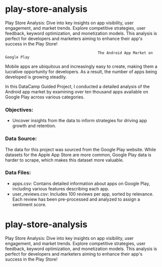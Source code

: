 # play-store-analysis
Play Store Analysis: Dive into key insights on app visibility, user engagement, and market trends. Explore competitive strategies, user feedback, keyword optimization, and monetization models. This analysis is perfect for developers and marketers aiming to enhance their app's success in the Play Store!
                                             
                                              The Android App Market on Google Play
Mobile apps are ubiquitous and increasingly easy to create, making them a lucrative opportunity for developers. As a result, the number of apps being developed is growing steadily.

In this DataCamp Guided Project, I conducted a detailed analysis of the Android app market by examining over ten thousand apps available on Google Play across various categories.

### Objectives:
- Uncover insights from the data to inform strategies for driving app growth and retention.

### Data Source:
The data for this project was sourced from the Google Play website. While datasets for the Apple App Store are more common, Google Play data is harder to scrape, which makes this dataset more valuable.

### Data Files:
- apps.csv: Contains detailed information about apps on Google Play, including various features describing each app.
- user_reviews.csv: Includes 100 reviews per app, sorted by relevance. Each review has been pre-processed and analyzed to assign a sentiment score.





# play-store-analysis
Play Store Analysis: Dive into key insights on app visibility, user engagement, and market trends. Explore competitive strategies, user feedback, keyword optimization, and monetization models. This analysis is perfect for developers and marketers aiming to enhance their app's success in the Play Store!

